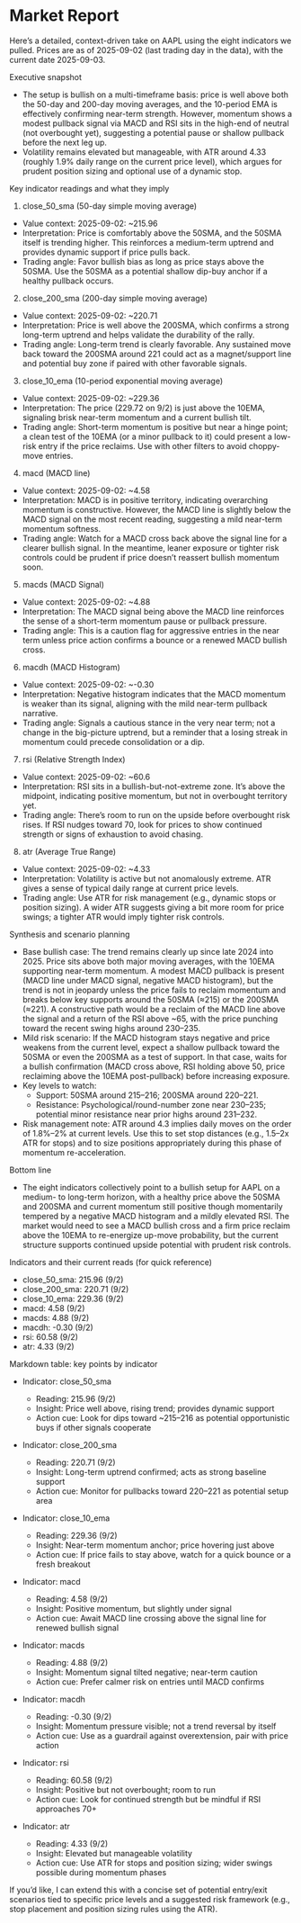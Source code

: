 # Market Report

Here’s a detailed, context-driven take on AAPL using the eight indicators we pulled. Prices are as of 2025-09-02 (last trading day in the data), with the current date 2025-09-03.

Executive snapshot
- The setup is bullish on a multi-timeframe basis: price is well above both the 50-day and 200-day moving averages, and the 10-period EMA is effectively confirming near-term strength. However, momentum shows a modest pullback signal via MACD and RSI sits in the high-end of neutral (not overbought yet), suggesting a potential pause or shallow pullback before the next leg up.
- Volatility remains elevated but manageable, with ATR around 4.33 (roughly 1.9% daily range on the current price level), which argues for prudent position sizing and optional use of a dynamic stop.

Key indicator readings and what they imply
1) close_50_sma (50-day simple moving average)
- Value context: 2025-09-02: ~215.96
- Interpretation: Price is comfortably above the 50SMA, and the 50SMA itself is trending higher. This reinforces a medium-term uptrend and provides dynamic support if price pulls back.
- Trading angle: Favor bullish bias as long as price stays above the 50SMA. Use the 50SMA as a potential shallow dip-buy anchor if a healthy pullback occurs.

2) close_200_sma (200-day simple moving average)
- Value context: 2025-09-02: ~220.71
- Interpretation: Price is well above the 200SMA, which confirms a strong long-term uptrend and helps validate the durability of the rally.
- Trading angle: Long-term trend is clearly favorable. Any sustained move back toward the 200SMA around 221 could act as a magnet/support line and potential buy zone if paired with other favorable signals.

3) close_10_ema (10-period exponential moving average)
- Value context: 2025-09-02: ~229.36
- Interpretation: The price (229.72 on 9/2) is just above the 10EMA, signaling brisk near-term momentum and a current bullish tilt.
- Trading angle: Short-term momentum is positive but near a hinge point; a clean test of the 10EMA (or a minor pullback to it) could present a low-risk entry if the price reclaims. Use with other filters to avoid choppy-move entries.

4) macd (MACD line)
- Value context: 2025-09-02: ~4.58
- Interpretation: MACD is in positive territory, indicating overarching momentum is constructive. However, the MACD line is slightly below the MACD signal on the most recent reading, suggesting a mild near-term momentum softness.
- Trading angle: Watch for a MACD cross back above the signal line for a clearer bullish signal. In the meantime, leaner exposure or tighter risk controls could be prudent if price doesn’t reassert bullish momentum soon.

5) macds (MACD Signal)
- Value context: 2025-09-02: ~4.88
- Interpretation: The MACD signal being above the MACD line reinforces the sense of a short-term momentum pause or pullback pressure.
- Trading angle: This is a caution flag for aggressive entries in the near term unless price action confirms a bounce or a renewed MACD bullish cross.

6) macdh (MACD Histogram)
- Value context: 2025-09-02: ~-0.30
- Interpretation: Negative histogram indicates that the MACD momentum is weaker than its signal, aligning with the mild near-term pullback narrative.
- Trading angle: Signals a cautious stance in the very near term; not a change in the big-picture uptrend, but a reminder that a losing streak in momentum could precede consolidation or a dip.

7) rsi (Relative Strength Index)
- Value context: 2025-09-02: ~60.6
- Interpretation: RSI sits in a bullish-but-not-extreme zone. It’s above the midpoint, indicating positive momentum, but not in overbought territory yet.
- Trading angle: There’s room to run on the upside before overbought risk rises. If RSI nudges toward 70, look for prices to show continued strength or signs of exhaustion to avoid chasing.

8) atr (Average True Range)
- Value context: 2025-09-02: ~4.33
- Interpretation: Volatility is active but not anomalously extreme. ATR gives a sense of typical daily range at current price levels.
- Trading angle: Use ATR for risk management (e.g., dynamic stops or position sizing). A wider ATR suggests giving a bit more room for price swings; a tighter ATR would imply tighter risk controls.

Synthesis and scenario planning
- Base bullish case: The trend remains clearly up since late 2024 into 2025. Price sits above both major moving averages, with the 10EMA supporting near-term momentum. A modest MACD pullback is present (MACD line under MACD signal, negative MACD histogram), but the trend is not in jeopardy unless the price fails to reclaim momentum and breaks below key supports around the 50SMA (≈215) or the 200SMA (≈221). A constructive path would be a reclaim of the MACD line above the signal and a return of the RSI above ~65, with the price punching toward the recent swing highs around 230–235.
- Mild risk scenario: If the MACD histogram stays negative and price weakens from the current level, expect a shallow pullback toward the 50SMA or even the 200SMA as a test of support. In that case, waits for a bullish confirmation (MACD cross above, RSI holding above 50, price reclaiming above the 10EMA post-pullback) before increasing exposure.
- Key levels to watch:
  - Support: 50SMA around 215–216; 200SMA around 220–221.
  - Resistance: Psychological/round-number zone near 230–235; potential minor resistance near prior highs around 231–232.
- Risk management note: ATR around 4.3 implies daily moves on the order of 1.8%–2% at current levels. Use this to set stop distances (e.g., 1.5–2x ATR for stops) and to size positions appropriately during this phase of momentum re-acceleration.

Bottom line
- The eight indicators collectively point to a bullish setup for AAPL on a medium- to long-term horizon, with a healthy price above the 50SMA and 200SMA and current momentum still positive though momentarily tempered by a negative MACD histogram and a mildly elevated RSI. The market would need to see a MACD bullish cross and a firm price reclaim above the 10EMA to re-energize up-move probability, but the current structure supports continued upside potential with prudent risk controls.

Indicators and their current reads (for quick reference)
- close_50_sma: 215.96 (9/2)
- close_200_sma: 220.71 (9/2)
- close_10_ema: 229.36 (9/2)
- macd: 4.58 (9/2)
- macds: 4.88 (9/2)
- macdh: -0.30 (9/2)
- rsi: 60.58 (9/2)
- atr: 4.33 (9/2)

Markdown table: key points by indicator
- Indicator: close_50_sma
  - Reading: 215.96 (9/2)
  - Insight: Price well above, rising trend; provides dynamic support
  - Action cue: Look for dips toward ~215–216 as potential opportunistic buys if other signals cooperate

- Indicator: close_200_sma
  - Reading: 220.71 (9/2)
  - Insight: Long-term uptrend confirmed; acts as strong baseline support
  - Action cue: Monitor for pullbacks toward 220–221 as potential setup area

- Indicator: close_10_ema
  - Reading: 229.36 (9/2)
  - Insight: Near-term momentum anchor; price hovering just above
  - Action cue: If price fails to stay above, watch for a quick bounce or a fresh breakout

- Indicator: macd
  - Reading: 4.58 (9/2)
  - Insight: Positive momentum, but slightly under signal
  - Action cue: Await MACD line crossing above the signal line for renewed bullish signal

- Indicator: macds
  - Reading: 4.88 (9/2)
  - Insight: Momentum signal tilted negative; near-term caution
  - Action cue: Prefer calmer risk on entries until MACD confirms

- Indicator: macdh
  - Reading: -0.30 (9/2)
  - Insight: Momentum pressure visible; not a trend reversal by itself
  - Action cue: Use as a guardrail against overextension, pair with price action

- Indicator: rsi
  - Reading: 60.58 (9/2)
  - Insight: Positive but not overbought; room to run
  - Action cue: Look for continued strength but be mindful if RSI approaches 70+

- Indicator: atr
  - Reading: 4.33 (9/2)
  - Insight: Elevated but manageable volatility
  - Action cue: Use ATR for stops and position sizing; wider swings possible during momentum phases

If you’d like, I can extend this with a concise set of potential entry/exit scenarios tied to specific price levels and a suggested risk framework (e.g., stop placement and position sizing rules using the ATR).
